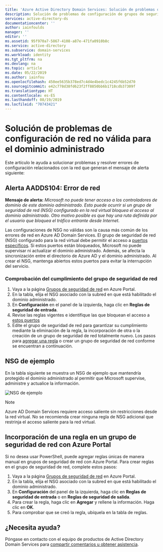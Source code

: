 ```yaml
---
title: 'Azure Active Directory Domain Services: Solución de problemas de los grupos de seguridad de red | Microsoft Docs'
description: Solución de problemas de configuración de grupos de seguridad de red en Azure AD Domain Services
services: active-directory-ds
documentationcenter: ''
author: iainfoulds
manager: ''
editor: ''
ms.assetid: 95f970a7-5867-4108-a87e-471fa0910b8c
ms.service: active-directory
ms.subservice: domain-services
ms.workload: identity
ms.tgt_pltfrm: na
ms.devlang: na
ms.topic: article
ms.date: 05/22/2019
ms.author: iainfou
ms.openlocfilehash: 450ee5635b378ed7c4d4e4bedc1c4245f6b52d70
ms.sourcegitcommit: e42c778d38fd623f2ff8850bb6b1718cdb37309f
ms.translationtype: HT
ms.contentlocale: es-ES
ms.lasthandoff: 08/19/2019
ms.locfileid: "70743421"
---
```

# <a name="troubleshoot-invalid-networking-configuration-for-your-managed-domain"></a>Solución de problemas de configuración de red no válida para el dominio administrado
Este artículo le ayuda a solucionar problemas y resolver errores de configuración relacionados con la red que generan el mensaje de alerta siguiente:

## <a name="alert-aadds104-network-error"></a>Alerta AADDS104: Error de red
**Mensaje de alerta:** *Microsoft no puede tener acceso a los controladores de dominio de este dominio administrado. Esto puede ocurrir si un grupo de seguridad de red (NSG) configurado en la red virtual bloquea el acceso al dominio administrado. Otro motivo posible es que hay una ruta definida por el usuario que bloquea el tráfico entrante desde Internet.*

Las configuraciones de NSG no válidas son la causa más común de los errores de red en Azure AD Domain Services. El grupo de seguridad de red (NSG) configurado para la red virtual debe permitir el acceso a [puertos específicos](network-considerations.md#network-security-groups-and-required-ports). Si estos puertos están bloqueados, Microsoft no puede supervisar ni actualizar el dominio administrado. Además, se afecta la sincronización entre el directorio de Azure AD y el dominio administrado. Al crear el NSG, mantenga abiertos estos puertos para evitar la interrupción del servicio.

### <a name="checking-your-nsg-for-compliance"></a>Comprobación del cumplimiento del grupo de seguridad de red

1. Vaya a la página [Grupos de seguridad de red](https://portal.azure.com/#blade/HubsExtension/Resources/resourceType/Microsoft.Network%2FNetworkSecurityGroups) en Azure Portal.
2. En la tabla, elija el NSG asociado con la subred en que está habilitado el dominio administrado.
3. En **Configuración** en el panel de la izquierda, haga clic en **Reglas de seguridad de entrada**.
4. Revise las reglas vigentes e identifique las que bloquean el acceso a [estos puertos](network-considerations.md#network-security-groups-and-required-ports)
5. Edite el grupo de seguridad de red para garantizar su cumplimiento mediante la eliminación de la regla, la incorporación de otra o la creación de un grupo de seguridad de red totalmente nuevo. Los pasos para [agregar una regla](#add-a-rule-to-a-network-security-group-using-the-azure-portal) o crear un grupo de seguridad de red conforme se encuentran a continuación.

## <a name="sample-nsg"></a>NSG de ejemplo
En la tabla siguiente se muestra un NSG de ejemplo que mantendría protegido el dominio administrado al permitir que Microsoft supervise, administre y actualice la información.

![NSG de ejemplo](./media/active-directory-domain-services-alerts/default-nsg.png)

>[!NOTE]
> Azure AD Domain Services requiere acceso saliente sin restricciones desde la red virtual. No se recomienda crear ninguna regla de NSG adicional que restrinja el acceso saliente para la red virtual.

## <a name="add-a-rule-to-a-network-security-group-using-the-azure-portal"></a>Incorporación de una regla en un grupo de seguridad de red con Azure Portal
Si no desea usar PowerShell, puede agregar reglas únicas de manera manual en grupos de seguridad de red con Azure Portal. Para crear reglas en el grupo de seguridad de red, complete estos pasos:

1. Vaya a la página [Grupos de seguridad de red](https://portal.azure.com/#blade/HubsExtension/Resources/resourceType/Microsoft.Network%2FNetworkSecurityGroups) en Azure Portal.
2. En la tabla, elija el NSG asociado con la subred en que está habilitado el dominio administrado.
3. En **Configuración** del panel de la izquierda, haga clic en **Reglas de seguridad de entrada** o en **Reglas de seguridad de salida**.
4. Para crear la regla, haga clic en **Agregar** y rellene la información. Haga clic en **OK**.
5. Para comprobar que se creó la regla, ubíquela en la tabla de reglas.


## <a name="need-help"></a>¿Necesita ayuda?
Póngase en contacto con el equipo de productos de Active Directory Domain Services para [compartir comentarios u obtener asistencia](contact-us.md).
